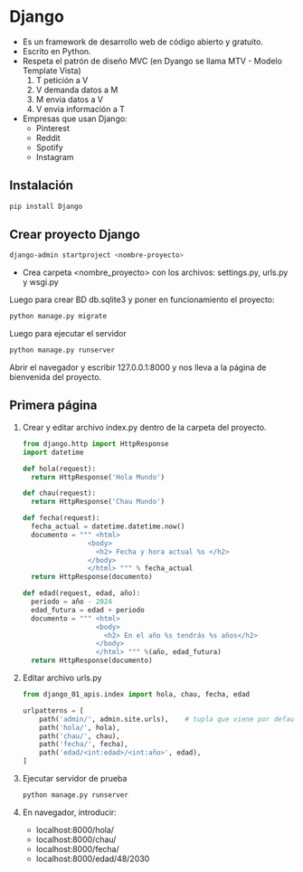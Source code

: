 # Django

* Es un framework de desarrollo web de código abierto y gratuito.
* Escrito en Python.
* Respeta el patrón de diseño MVC (en Dyango se llama MTV - Modelo Template Vista)
  1. T petición a V
  1. V demanda datos a M
  1. M envia datos a V
  1. V envia información a T
* Empresas que usan Django:
  * Pinterest
  * Reddit
  * Spotify
  * Instagram

## Instalación

```sh
pip install Django
```

## Crear proyecto Django

```sh
django-admin startproject <nombre-proyecto>
```

* Crea carpeta <nombre_proyecto> con los archivos: settings.py, urls.py y wsgi.py

Luego para crear BD db.sqlite3 y poner en funcionamiento el proyecto:

```sh
python manage.py migrate
```

Luego para ejecutar el servidor

```sh
python manage.py runserver
```

Abrir el navegador y escribir 127.0.0.1:8000 y nos lleva a la página de bienvenida del proyecto.

## Primera página

1. Crear y editar archivo index.py dentro de la carpeta del proyecto.

    ```py
    from django.http import HttpResponse
    import datetime

    def hola(request):
      return HttpResponse('Hola Mundo')

    def chau(request):
      return HttpResponse('Chau Mundo')
    
    def fecha(request):
      fecha_actual = datetime.datetime.now()
      documento = """ <html>
                    <body>
                      <h2> Fecha y hora actual %s </h2>
                    </body>
                    </html> """ % fecha_actual
      return HttpResponse(documento)

    def edad(request, edad, año):
      periodo = año - 2024
      edad_futura = edad + periodo
      documento = """ <html>
                      <body>
                        <h2> En el año %s tendrás %s años</h2>
                      </body>
                      </html> """ %(año, edad_futura)
      return HttpResponse(documento)
    ```

2. Editar archivo urls.py

    ```py
    from django_01_apis.index import hola, chau, fecha, edad

    urlpatterns = [
        path('admin/', admin.site.urls),    # tupla que viene por default
        path('hola/', hola),
        path('chau/', chau),
        path('fecha/', fecha),
        path('edad/<int:edad>/<int:año>', edad),
    ]
    ```

3. Ejecutar servidor de prueba

    ```sh
    python manage.py runserver
    ```

4. En navegador, introducir:
    * localhost:8000/hola/
    * localhost:8000/chau/
    * localhost:8000/fecha/
    * localhost:8000/edad/48/2030

